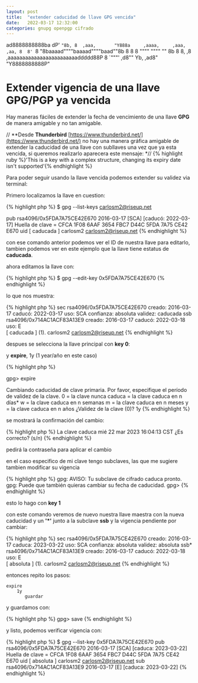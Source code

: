 ```yaml
---
layout: post
title:  "extender caducidad de llave GPG vencida"
date:   2022-03-17 12:32:00
categories: gnupg openpgp cifrado
---
```


 ad8888888888ba
dP'         `"8b,
8  ,aaa,       "Y888a     ,aaaa,     ,aaa,  ,aa,
8  8' `8           "8baaaad""""baaaad""""baad""8b
8  8   8              """"      """"      ""    8b
8  8, ,8         ,aaaaaaaaaaaaaaaaaaaaaaaaddddd88P
8  `"""'       ,d8""
Yb,         ,ad8"    
 "Y8888888888P"

# Extender vigencia de una llave GPG/PGP ya vencida

Hay maneras fáciles de extender la fecha de vencimiento de una llave **GPG** de manera amigable y no tan amigable.

// **Desde **Thunderbird** [https://www.thunderbird.net/](https://www.thunderbird.net/) no hay una manera gráfica amigable de extender la caducidad de una llave con subllaves una vez que ya esta vencida, si queremos realizarlo aparecera este mensaje:
*// 
 {% highlight ruby %}'This is a key with a complex structure, changing its expiry date isn't supported'{% endhighlight %}

Para poder seguir usando la llave vencida podemos extender su validez via terminal:

Primero localizamos la llave en cuestion:

{% highlight php %}
$ gpg --list-keys carlosm2@riseup.net

pub   rsa4096/0x5FDA7A75CE42E670 2016-03-17 [SCA] [caducó: 2022-03-17]
      Huella de clave = CFCA 1F08 6AAF 3654 FBC7  D44C 5FDA 7A75 CE42 E670
uid                [  caducada ] carlosm2 <carlosm2@riseup.net>
{% endhighlight %}

con ese comando anterior podemos ver el ID de nuestra llave para editarlo, tambien podemos ver en este ejemplo que la llave tiene estatus de **caducada**.

ahora editamos la llave con:

{% highlight php %}
$ gpg --edit-key 0x5FDA7A75CE42E670
{% endhighlight %}

lo que nos muestra:

{% highlight php %}
sec  rsa4096/0x5FDA7A75CE42E670
     creado: 2016-03-17  caducó: 2022-03-17  uso: SCA 
     confianza: absoluta      validez: caducada
ssb  rsa4096/0x714AC1ACF83A13E9
     creado: 2016-03-17  caducó: 2022-03-18  uso: E   
[  caducada ] (1). carlosm2 <carlosm2@riseup.net>
{% endhighlight %}

despues se selecciona la llave principal con **key 0**:

y **expire**, 1y (1 year/año en este caso)

{% highlight php %}

gpg> expire

Cambiando caducidad de clave primaria.
Por favor, especifique el período de validez de la clave.
         0 = la clave nunca caduca
      <n>  = la clave caduca en n días*
      <n>w = la clave caduca en n semanas
      <n>m = la clave caduca en n meses
      <n>y = la clave caduca en n años
¿Validez de la clave (0)? 1y
{% endhighlight %}

se mostrará la confirmación del cambio:

{% highlight php %}
La clave caduca mié 22 mar 2023 16:04:13 CST
¿Es correcto? (s/n) 
{% endhighlight %}

pedirá la contraseña para aplicar el cambio

en el caso especifico de mi clave tengo subclaves, las que me sugiere tambien modificar su vigencia

{% highlight php %}
gpg: AVISO: Tu subclave de cifrado caduca pronto.
gpg: Puede que también quieras cambiar su fecha de caducidad.
gpg> 
{% endhighlight %}

esto lo hago con **key 1**

con este comando veremos de nuevo nuestra llave maestra con la nueva caducidad y un **'*'** junto a la subclave **ssb** y la vigencia pendiente por cambiar:

{% highlight php %}
sec  rsa4096/0x5FDA7A75CE42E670
     creado: 2016-03-17  caduca: 2023-03-22  uso: SCA 
     confianza: absoluta      validez: absoluta
ssb* rsa4096/0x714AC1ACF83A13E9
     creado: 2016-03-17  caducó: 2022-03-18  uso: E   
[  absoluta ] (1). carlosm2 <carlosm2@riseup.net>
{% endhighlight %}

entonces repito los pasos:

	expire
		1y
		   guardar

y guardamos con: 

{% highlight php %} gpg> save {% endhighlight %}

y listo, podemos verificar vigencia con:

{% highlight php %}
$ gpg --list-key 0x5FDA7A75CE42E670
pub   rsa4096/0x5FDA7A75CE42E670 2016-03-17 [SCA] [caduca: 2023-03-22]
      Huella de clave = CFCA 1F08 6AAF 3654 FBC7  D44C 5FDA 7A75 CE42 E670
uid                [  absoluta ] carlosm2 <carlosm2@riseup.net>
sub   rsa4096/0x714AC1ACF83A13E9 2016-03-17 [E] [caduca: 2023-03-22]
{% endhighlight %}


			
			















